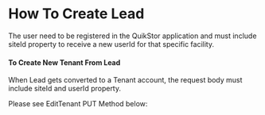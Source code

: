 # How To Create Lead

The user need to be registered in the QuikStor application and must include siteId property to receive a new userId for that specific facility.

#### To Create New Tenant From Lead

When Lead gets converted to a Tenant account, the request body must include siteId and userId property.

Please see EditTenant PUT Method below: 


